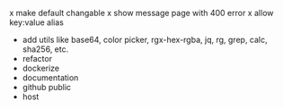 x make default changable
x show message page with 400 error
x allow key:value alias
- add utils like base64, color picker, rgx-hex-rgba, jq, rg, grep, calc, sha256, etc.
- refactor
- dockerize
- documentation
- github public
- host
